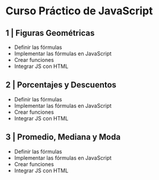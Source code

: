 # Curso Práctico de JavaScript

## 1 | Figuras Geométricas

- Definir las fórmulas
- Implementar las fórmulas en JavaScript
- Crear funciones
- Integrar JS con HTML

## 2 | Porcentajes y Descuentos

- Definir las fórmulas
- Implementar las fórmulas en JavaScript
- Crear funciones
- Integrar JS con HTML

## 3 | Promedio, Mediana y Moda

- Definir las fórmulas
- Implementar las fórmulas en JavaScript
- Crear funciones
- Integrar JS con HTML